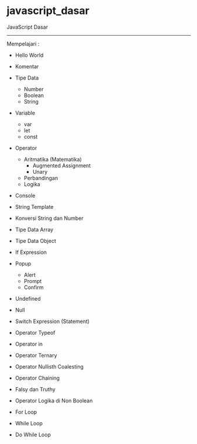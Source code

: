 # javascript_dasar
JavaScript Dasar


---

Mempelajari :

- Hello World

- Komentar

- Tipe Data

  - Number
  - Boolean
  - String

- Variable

  - var
  - let
  - const

- Operator

  - Aritmatika (Matematika)
    - Augmented Assignment
    - Unary
  - Perbandingan
  - Logika

- Console

- String Template

- Konversi String dan Number

- Tipe Data Array

- Tipe Data Object

- If Expression

- Popup

  - Alert
  - Prompt
  - Confirm

- Undefined

- Null

- Switch Expression (Statement)

- Operator Typeof

- Operator in

- Operator Ternary

- Operator Nullisth Coalesting

- Operator Chaining

- Falsy dan Truthy

- Operator Logika di Non Boolean

- For Loop

- While Loop

- Do While Loop
